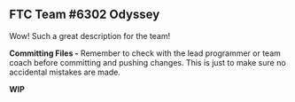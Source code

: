 ## FTC Team #6302 Odyssey

Wow! Such a great description for the team! 

**Committing Files -** Remember to check with the lead programmer or team coach before committing and pushing changes. This is just to make sure no accidental mistakes are made.

**WIP**